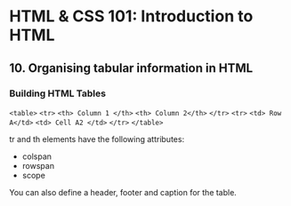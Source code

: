 # HTML & CSS 101: Introduction to HTML

## 10. Organising tabular information in HTML

### Building HTML Tables

`<table>`
`<tr>`
    `<th> Column 1 </th>`
    `<th> Column 2</th>`
`</tr>`
`<tr>`
    `<td> Row A</td>`
    `<td> Cell A2 </td>`
`</tr>`
`</table>`

tr and th elements have the following attributes:
- colspan 
- rowspan
- scope

You can also define a header, footer and caption for the table.
